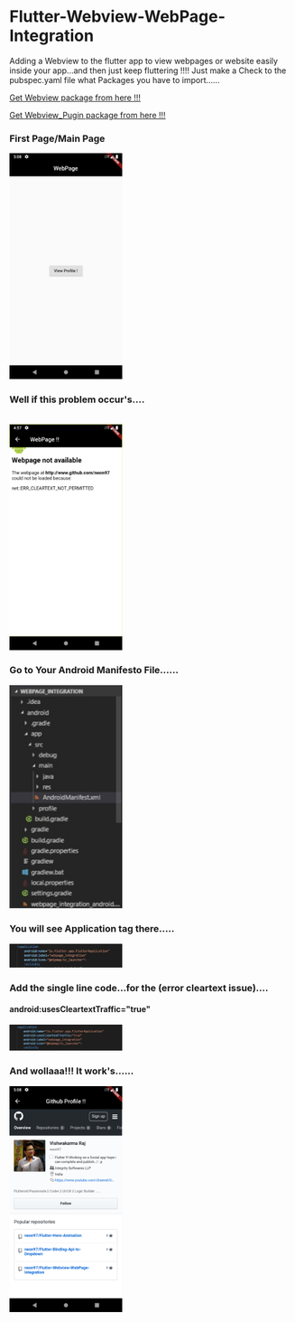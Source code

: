 # Flutter-Webview-WebPage-Integration
Adding a Webview to the flutter app to view webpages or website easily inside your app...and then just keep fluttering !!!!
Just make a Check to the pubspec.yaml file what Packages you have to import......

<a class="github-button" href="https://pub.dev/packages/webview_flutter#-installing-tab-" data-size="large" aria-label="Follow @ntkme on GitHub">Get Webview package from here !!!</a>

<a class="github-button" href="https://pub.dev/packages/flutter_webview_plugin" data-size="large" aria-label="Follow @ntkme on GitHub">Get Webview_Pugin package from here !!!</a>



  <h3>First Page/Main Page</h3> 
<img src="https://github.com/neon97/Flutter-Webview-WebPage-Integration/blob/master/Screenshots/Screenshot_1563277085.png?raw=true"  width="200" >
</img>

<br>

<h3>Well if this problem occur's....</h3>
<br>
<img src="https://github.com/neon97/Flutter-Webview-WebPage-Integration/blob/master/Screenshots/Screenshot_1563276469.png?raw=true"  width="200" >
</img>
<br>

<h3>Go to Your Android Manifesto File......</h3>

<img src="https://github.com/neon97/Flutter-Webview-WebPage-Integration/blob/master/Screenshots/1.jpeg?raw=true"  width="200" >
</img>
<br>

<h3>You will see Application tag there.....</h3>
<img src="https://github.com/neon97/Flutter-Webview-WebPage-Integration/blob/master/Screenshots/application.jpeg?raw=true"  width="200" >
</img>
<br>

<h3>Add the single line code...for the (error cleartext issue)....</h3>
<h4>android:usesCleartextTraffic="true"</h4>
<img src="https://github.com/neon97/Flutter-Webview-WebPage-Integration/blob/master/Screenshots/added.jpeg?raw=true"  width="200" >
</img>
<br>

 <h3>And wollaaa!!! It work's......</h3> 
<img src="https://github.com/neon97/Flutter-Webview-WebPage-Integration/blob/master/Screenshots/Screenshot_1563277098.png?raw=true"  width="200" >
 
</img>

